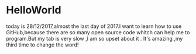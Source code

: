 # HelloWorld
today is 28/12/2017,almost the last day of 2017.I want to learn how to use GitHub,because there are so many open source code whitch can help me to program.But my tab is very slow ,I am so upset about it .
It's amazing ,my third time to change the word!
